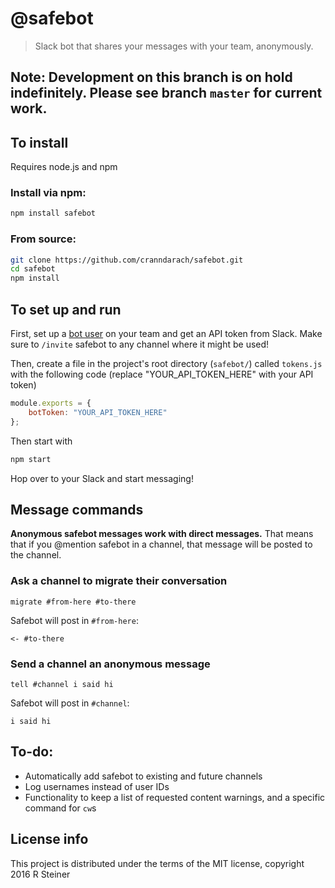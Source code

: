 # @safebot

>Slack bot that shares your messages with your team, anonymously.

## Note: Development on this branch is on hold indefinitely. Please see branch `master` for current work.

## To install

Requires node.js and npm

### Install via npm:

```sh
npm install safebot
```

### From source:

```sh
git clone https://github.com/cranndarach/safebot.git
cd safebot
npm install
```

## To set up and run

First, set up a [bot user](https://api.slack.com/bot-users) on your team and get an API token from Slack. Make sure to `/invite` safebot to any channel where it might be used!

Then, create a file in the project's root directory (`safebot/`) called `tokens.js` with the following code (replace "YOUR_API_TOKEN_HERE" with your API token)

```javascript
module.exports = {
    botToken: "YOUR_API_TOKEN_HERE"
};
```

Then start with

```sh
npm start
```

Hop over to your Slack and start messaging!

## Message commands

**Anonymous safebot messages work with direct messages.** That means that if you @mention safebot in a channel, that message will be posted to the channel.

### Ask a channel to migrate their conversation

```
migrate #from-here #to-there
```

Safebot will post in `#from-here`:

```
<- #to-there
```

### Send a channel an anonymous message

```
tell #channel i said hi
```

Safebot will post in `#channel`:

```
i said hi
```

## To-do:

* Automatically add safebot to existing and future channels
* Log usernames instead of user IDs
* Functionality to keep a list of requested content warnings, and a specific command for `cw`s

## License info

This project is distributed under the terms of the MIT license, copyright 2016 R Steiner

